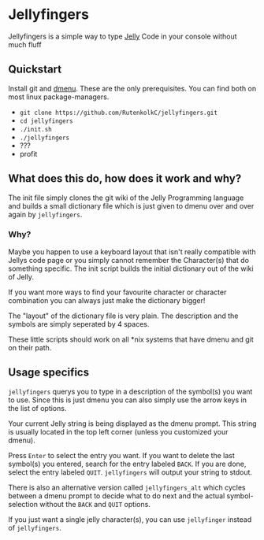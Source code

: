 # Jellyfingers

Jellyfingers is a simple way to type [Jelly](https://github.com/DennisMitchell/jellylanguage) Code in your console without much fluff

## Quickstart

Install git and [dmenu](https://tools.suckless.org/dmenu/). These are the only prerequisites. You can find both on most linux package-managers.

* `git clone https://github.com/RutenkolkC/jellyfingers.git`
* `cd jellyfingers`
* `./init.sh`
* `./jellyfingers`
* ???
* profit

## What does this do, how does it work and why?
The init file simply clones the git wiki of the Jelly Programming language and builds a small dictionary file which is just given to dmenu over and over again by `jellyfingers`.

### Why?

Maybe you happen to use a keyboard layout that isn't really compatible with Jellys code page or you simply cannot remember the Character(s) that do something specific. The init script builds the initial dictionary out of the wiki of Jelly.

If you want more ways to find your favourite character or character combination you can always just make the dictionary bigger!

The "layout" of the dictionary file is very plain. The description and the symbols are simply seperated by 4 spaces.

These little scripts should work on all \*nix systems that have dmenu and git on their path.

## Usage specifics

`jellyfingers` querys you to type in a description of the symbol(s) you want to use. Since this is just dmenu you can also simply use the arrow keys in the list of options.

Your current Jelly string is being displayed as the dmenu prompt. This string is usually located in the top left corner (unless you customized your dmenu).

Press `Enter` to select the entry you want.
If you want to delete the last symbol(s) you entered, search for the entry labeled `BACK`.
If you are done, select the entry labeled `QUIT`. `jellyfingers` will output your string to stdout.

There is also an alternative version called `jellyfingers_alt` which cycles between a dmenu prompt to decide what to do next and the actual symbol-selection without the `BACK` and `QUIT` options.

If you just want a single jelly character(s), you can use `jellyfinger` instead of `jellyfingers`.

